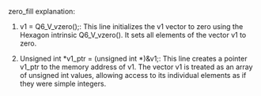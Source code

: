 zero_fill explanation:

1. v1 = Q6_V_vzero();: This line initializes the v1 vector to zero using the Hexagon intrinsic Q6_V_vzero(). It sets all elements of the vector v1 to zero.

2. Unsigned int *v1_ptr = (unsigned int *)&v1;: This line creates a pointer v1_ptr to the memory address of v1. The vector v1 is treated as an array of unsigned int values, allowing access to its individual elements as if they were simple integers.



